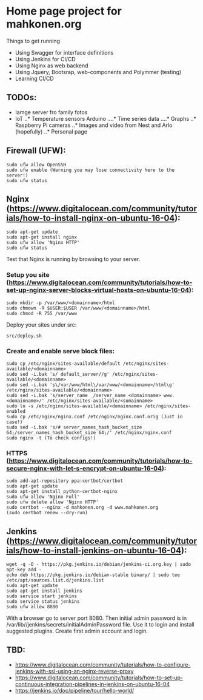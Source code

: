# Home page project for mahkonen.org

Things to get running
* Using Swagger for interface definitions
* Using Jenkins for CI/CD
* Using Nginx as web backend
* Using Jquery, Bootsrap, web-components and Polymmer (testing)
* Learning CI/CD

## TODOs:
* Iamge server fro family fotos
* IoT
	..* Temperature sensors Arduino
		....* Time series data
		....* Graphs
	..* Raspberry Pi cameras
	..* Images and video from Nest and Arlo (hopefully)
	..* Personal page

## Firewall (UFW):
```
sudo ufw allow OpenSSH
sudo ufw enable (Warning you may lose connectivity here to the server!)
sudo ufw status
```

## Nginx (https://www.digitalocean.com/community/tutorials/how-to-install-nginx-on-ubuntu-16-04):
```
sudo apt-get update
sudo apt-get install nginx
sudo ufw allow 'Nginx HTTP'
sudo ufw status
```

Test that Nginx is running by browsing to your server.

### Setup you site (https://www.digitalocean.com/community/tutorials/how-to-set-up-nginx-server-blocks-virtual-hosts-on-ubuntu-16-04):
```
sudo mkdir -p /var/www/<domainname>/html
sudo chmown -R $USER:$USER /var/www/<domainname>/html
sudo chmod -R 755 /var/www
```

Deploy your sites under src:
```
src/deploy.sh
```

### Create and enable serve block files:
```
sudo cp /etc/nginx/sites-available/default /etc/nginx/sites-available/<domainname>
sudo sed -i.bak 's/ default_server//g' /etc/nginx/sites-available/<domainname>
sudo sed -i.bak 's\/var/www/html\/var/www/<domainname>/html\g' /etc/nginx/sites-available/<domainname>
sudo sed -i.bak 's/server_name _/server_name <domainname> www.<domainname>/' /etc/nginx/sites-available/<somainname>
sudo ln -s /etc/nginx/sites-available/<domainname> /etc/nginx/sites-enabled
sudo cp /etc/nginx/nginx.conf /etc/nginx/nginx.conf.orig (Just in case!)
sudo sed -i.bak 's/# server_names_hash_bucket_size 64;/server_names_hash_bucket_size 64;/' /etc/nginx/nginx.conf
sudo nginx -t (To check configs!)
```

### HTTPS (https://www.digitalocean.com/community/tutorials/how-to-secure-nginx-with-let-s-encrypt-on-ubuntu-16-04):
```
sudo add-apt-repository ppa:certbot/certbot
sudo apt-get update
sudo apt-get install python-certbot-nginx
sudo ufw allow 'Nginx Full'
sudo ufw delete allow 'Nginx HTTP'
sudo certbot --nginx -d mahkonen.org -d www.mahkonen.org
(sudo certbot renew --dry-run)
```

## Jenkins (https://www.digitalocean.com/community/tutorials/how-to-install-jenkins-on-ubuntu-16-04):
```
wget -q -O - https://pkg.jenkins.io/debian/jenkins-ci.org.key | sudo apt-key add -
echo deb https://pkg.jenkins.io/debian-stable binary/ | sudo tee /etc/apt/sources.list.d/jenkins.list
sudo apt-get update
sudo apt-get install jenkins
sudo service start jenkins
sudo service status jenkins
sudo ufw allow 8080
```
With a browser go to server port 8080. Then initial admin password is in /var/lib//jenkins/secrets/initialAdminPassword file. Use it to login and install suggested plugins. Create first admin account and login.

## TBD:
* https://www.digitalocean.com/community/tutorials/how-to-configure-jenkins-with-ssl-using-an-nginx-reverse-proxy
* https://www.digitalocean.com/community/tutorials/how-to-set-up-continuous-integration-pipelines-in-jenkins-on-ubuntu-16-04
* https://jenkins.io/doc/pipeline/tour/hello-world/